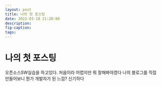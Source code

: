 ```yaml
---
layout: post
title: 나의 첫 포스팅
date: 2022-03-18 21:20:00
description: 
fig-caption: 
tags:
---
```


# 나의 첫 포스팅
오픈소스SW실습을 하고있다. 처음이라 어렵지만 뭐 잘해봐야겠다 나의 블로그를 직접만들어보니 뭔가 개발자가 된 느낌? 신기하다
